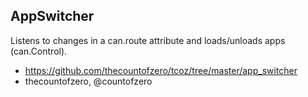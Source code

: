 ## AppSwitcher

Listens to changes in a can.route attribute and loads/unloads apps (can.Control). 

 - https://github.com/thecountofzero/tcoz/tree/master/app_switcher
 - thecountofzero, @countofzero